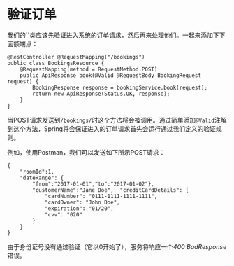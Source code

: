 # 验证订单

我们的``类应该先验证进入系统的订单请求，然后再来处理他们。一起来添加下下面额端点：

```
@RestController @RequestMapping("/bookings") 
public class BookingsResource {  
    @RequestMapping(method = RequestMethod.POST)  
    public ApiResponse book(@Valid @RequestBody BookingRequest request) {    
        BookingResponse response = bookingService.book(request);    
        return new ApiResponse(Status.OK, response);  
    } 
}
```

当POST请求发送到`/bookings/`时这个方法将会被调用。通过简单添加`@Valid`注解到这个方法，Spring将会保证进入的订单请求首先会运行通过我们定义的验证规则。

例如，使用Postman，我们可以发送如下所示POST请求：

```
{  
	"roomId":1,  
	"dateRange": {
		"from":"2017-01-01","to":"2017-01-02"},  
		"customerName":"Jane Doe",  "creditCardDetails": {    
			"cardNumber": "0111-1111-1111-1111",    
			"cardOwner": "John Doe",    
			"expiration": "01/20",    
			"cvv": "020"  
		} 
	} 
}
```

由于身份证号没有通过验证（它以0开始了），服务将响应一个*400 BadResponse*错误。